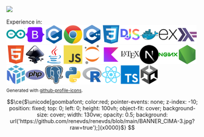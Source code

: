 ![](https://github-readme-stats.vercel.app/api/top-langs/?username=renevds&theme=github_dark&layout=compact&hide=jupyter%20notebook&langs_count=10)

Experience in:   
<img src="https://raw.githubusercontent.com/devicons/devicon/master/icons/arduino/arduino-original.svg" width="50"/><img src="https://raw.githubusercontent.com/devicons/devicon/master/icons/bootstrap/bootstrap-original.svg" width="50"/><img src="https://raw.githubusercontent.com/devicons/devicon/master/icons/c/c-original.svg" width="50"/><img src="https://raw.githubusercontent.com/devicons/devicon/master/icons/chrome/chrome-original.svg" width="50"/><img src="https://raw.githubusercontent.com/devicons/devicon/master/icons/cplusplus/cplusplus-original.svg" width="50"/><img src="https://raw.githubusercontent.com/devicons/devicon/master/icons/css3/css3-original.svg" width="50"/><img src="https://raw.githubusercontent.com/devicons/devicon/master/icons/discordjs/discordjs-original.svg" width="50"/><img src="https://raw.githubusercontent.com/devicons/devicon/master/icons/docker/docker-original.svg" width="50"/><img src="https://raw.githubusercontent.com/devicons/devicon/master/icons/express/express-original.svg" width="50"/><img src="https://raw.githubusercontent.com/devicons/devicon/master/icons/haskell/haskell-original.svg" width="50"/><img src="https://raw.githubusercontent.com/devicons/devicon/master/icons/html5/html5-original.svg" width="50"/><img src="https://raw.githubusercontent.com/devicons/devicon/master/icons/inkscape/inkscape-original.svg" width="50"/><img src="https://raw.githubusercontent.com/devicons/devicon/master/icons/java/java-original.svg" width="50"/><img src="https://raw.githubusercontent.com/devicons/devicon/master/icons/javascript/javascript-original.svg" width="50"/><img src="https://raw.githubusercontent.com/devicons/devicon/master/icons/jupyter/jupyter-original.svg" width="50"/><img src="https://raw.githubusercontent.com/devicons/devicon/master/icons/kotlin/kotlin-original.svg" width="50"/><img src="https://raw.githubusercontent.com/devicons/devicon/master/icons/latex/latex-original.svg" width="50"/><img src="https://raw.githubusercontent.com/devicons/devicon/master/icons/nextjs/nextjs-original.svg" width="50"/><img src="https://raw.githubusercontent.com/devicons/devicon/master/icons/nginx/nginx-original.svg" width="50"/><img src="https://raw.githubusercontent.com/devicons/devicon/master/icons/nodejs/nodejs-original.svg" width="50"/><img src="https://raw.githubusercontent.com/devicons/devicon/master/icons/numpy/numpy-original.svg" width="50"/><img src="https://raw.githubusercontent.com/devicons/devicon/master/icons/php/php-original.svg" width="50"/><img src="https://raw.githubusercontent.com/devicons/devicon/master/icons/postgresql/postgresql-original.svg" width="50"/><img src="https://raw.githubusercontent.com/devicons/devicon/master/icons/python/python-original.svg" width="50"/><img src="https://raw.githubusercontent.com/devicons/devicon/master/icons/r/r-original.svg" width="50"/><img src="https://raw.githubusercontent.com/devicons/devicon/master/icons/react/react-original.svg" width="50"/><img src="https://raw.githubusercontent.com/devicons/devicon/master/icons/typescript/typescript-original.svg" width="50"/><img src="https://raw.githubusercontent.com/devicons/devicon/master/icons/unity/unity-original.svg" width="50"/><br/>
<sub>Generated with [github-profile-icons](https://github.com/renevds/github-profile-icons).</sub>

```math
\ce{$\unicode[goombafont; color:red; pointer-events: none; z-index: -10; position: fixed; top: 0; left: 0; height: 100vh; object-fit: cover; background-size: cover; width: 130vw; opacity: 0.5; background: url('https://github.com/renevds/renevds/blob/main/BANNER_CIMA-3.jpg?raw=true');]{x0000}$}
